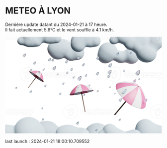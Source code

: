 # METEO À LYON

Dernière update datant du 2024-01-21 à 17 heure.  
Il fait actuellement 5.6°C et le vent souffle à 4.1 km/h.      

![](./.github/rain.png)

last launch : 2024-01-21 18:00:10.709552
